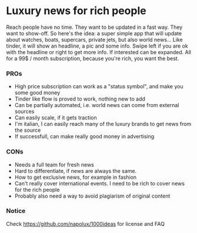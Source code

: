 # Luxury news for rich people

Reach people have no time. They want to be updated in a fast way. They want to show-off. So here's the idea: a super simple app that will update about watches, boats, supercars, private jets, but also world news... Like tinder, it will show an headline, a pic and some info. Swipe left if you are ok with the headline or right to get more info. If interested can be expanded. All for a 99$ / month subscription, because you're rich, you want the best.

### PROs

* High price subscription can work as a "status symbol", and make you some good money
* Tinder like flow is proved to work, nothing new to add
* Can be partially automated, i.e. world news can come from external sources
* Can easily scale, if it gets traction
* I'm italian, I can easily reach many of the luxury brands to get news from the source
* If successfull, can make really good money in advertising

### CONs

* Needs a full team for fresh news
* Hard to differentiate, if news are always the same.
* How to get exclusive news, for example in fashion
* Can't really cover international events. I need to be rich to cover news for the rich people
* Probably also need a way to avoid plagiarism of original content

### Notice

Check https://github.com/napolux/1000ideas for license and FAQ
